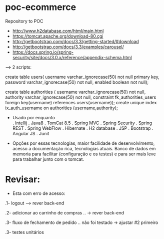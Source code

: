 # poc-ecommerce
Repository to POC

* http://www.h2database.com/html/main.html
* https://tomcat.apache.org/download-80.cgi
* http://getbootstrap.com/docs/3.3/getting-started/#download
* http://getbootstrap.com/docs/3.3/examples/carousel/	
* https://docs.spring.io/spring-security/site/docs/3.0.x/reference/appendix-schema.html

--> 2 scripts:

  create table users(
      username varchar_ignorecase(50) not null primary key,
      password varchar_ignorecase(50) not null,
      enabled boolean not null);

  create table authorities (
      username varchar_ignorecase(50) not null,
      authority varchar_ignorecase(50) not null,
      constraint fk_authorities_users foreign key(username) references users(username));
      create unique index ix_auth_username on authorities (username,authority);

- Usado por enquanto      
. Intellij 
. Java8
. TomCat 8.5
. Spring MVC
. Spring Security 
. Spring REST
. Spring WebFlow
. Hibernate
. H2 database 
. JSP
. Bootstrap
. Angular JS
. Junit

- Opções por essas tecnologias, maior facilidade de desenvolvimento, acesso a documentação rica, tecnologias atuais. Banco de dados em memoria para facilitar (configuração e os testes) e para ser mais leve para trabalhar junto com o tomcat.


# Revisar:
- Esta com erro de acesso:

.1- logout 
 --> rever back-end
 
.2- adicionar ao carrinho de compras 
.. -> rever back-end

.3- fluxo de fechamento de pedido 
.. não foi testado -> ajustar #2 primeiro

.3- testes unitários
